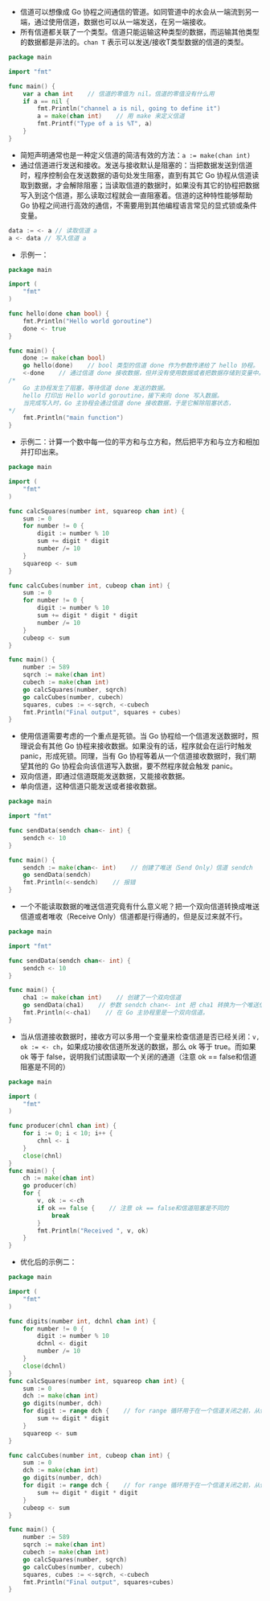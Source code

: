 * 信道可以想像成 Go 协程之间通信的管道。如同管道中的水会从一端流到另一端，通过使用信道，数据也可以从一端发送，在另一端接收。
* 所有信道都关联了一个类型。信道只能运输这种类型的数据，而运输其他类型的数据都是非法的。`chan T` 表示可以发送/接收T类型数据的信道的类型。
```go
package main

import "fmt"

func main() {
	var a chan int    // 信道的零值为 nil。信道的零值没有什么用
	if a == nil {
		fmt.Println("channel a is nil, going to define it")
		a = make(chan int)    // 用 make 来定义信道
		fmt.Printf("Type of a is %T", a)
	}
}
```
* 简短声明通常也是一种定义信道的简洁有效的方法：` a := make(chan int) `
* 通过信道进行发送和接收。发送与接收默认是阻塞的：当把数据发送到信道时，程序控制会在发送数据的语句处发生阻塞，直到有其它 Go 协程从信道读取到数据，才会解除阻塞；当读取信道的数据时，如果没有其它的协程把数据写入到这个信道，那么读取过程就会一直阻塞着。信道的这种特性能够帮助 Go 协程之间进行高效的通信，不需要用到其他编程语言常见的显式锁或条件变量。
```go
data := <- a // 读取信道 a
a <- data // 写入信道 a
```
* 示例一：
```go
package main

import (
	"fmt"
)

func hello(done chan bool) {
	fmt.Println("Hello world goroutine")
	done <- true
}

func main() {
	done := make(chan bool)
	go hello(done)    // bool 类型的信道 done 作为参数传递给了 hello 协程。
	<-done    // 通过信道 done 接收数据，但并没有使用数据或者把数据存储到变量中。这完全是合法的。
/*
    Go 主协程发生了阻塞，等待信道 done 发送的数据。
    hello 打印出 Hello world goroutine，接下来向 done 写入数据。
    当完成写入时，Go 主协程会通过信道 done 接收数据，于是它解除阻塞状态，
*/
    fmt.Println("main function")
}
```
* 示例二：计算一个数中每一位的平方和与立方和，然后把平方和与立方和相加并打印出来。
```go
package main

import (
	"fmt"
)

func calcSquares(number int, squareop chan int) {
	sum := 0
	for number != 0 {
		digit := number % 10
		sum += digit * digit
		number /= 10
	}
	squareop <- sum
}

func calcCubes(number int, cubeop chan int) {
	sum := 0
	for number != 0 {
		digit := number % 10
		sum += digit * digit * digit
		number /= 10
	}
	cubeop <- sum
}

func main() {
	number := 589
	sqrch := make(chan int)
	cubech := make(chan int)
	go calcSquares(number, sqrch)
	go calcCubes(number, cubech)
	squares, cubes := <-sqrch, <-cubech
	fmt.Println("Final output", squares + cubes)
}
```
* 使用信道需要考虑的一个重点是死锁。当 Go 协程给一个信道发送数据时，照理说会有其他 Go 协程来接收数据。如果没有的话，程序就会在运行时触发 panic，形成死锁。同理，当有 Go 协程等着从一个信道接收数据时，我们期望其他的 Go 协程会向该信道写入数据，要不然程序就会触发 panic。
* 双向信道，即通过信道既能发送数据，又能接收数据。
* 单向信道，这种信道只能发送或者接收数据。
```go
package main

import "fmt"

func sendData(sendch chan<- int) {
	sendch <- 10
}

func main() {
	sendch := make(chan<- int)    // 创建了唯送（Send Only）信道 sendch
	go sendData(sendch)
	fmt.Println(<-sendch)    // 报错
}
```
* 一个不能读取数据的唯送信道究竟有什么意义呢？把一个双向信道转换成唯送信道或者唯收（Receive Only）信道都是行得通的，但是反过来就不行。
```go
package main

import "fmt"

func sendData(sendch chan<- int) {
	sendch <- 10
}

func main() {
	cha1 := make(chan int)    // 创建了一个双向信道
	go sendData(cha1)    // 参数 sendch chan<- int 把 cha1 转换为一个唯送信道
	fmt.Println(<-cha1)    // 在 Go 主协程里是一个双向信道。
}
```
* 当从信道接收数据时，接收方可以多用一个变量来检查信道是否已经关闭：` v, ok := <- ch `，如果成功接收信道所发送的数据，那么 ok 等于 true。而如果 ok 等于 false，说明我们试图读取一个关闭的通道（注意 ok == false和信道阻塞是不同的）
```go
package main

import (
	"fmt"
)

func producer(chnl chan int) {
	for i := 0; i < 10; i++ {
		chnl <- i
	}
	close(chnl)
}
func main() {
	ch := make(chan int)
	go producer(ch)
    for {
		v, ok := <-ch
		if ok == false {    // 注意 ok == false和信道阻塞是不同的
			break
		}
		fmt.Println("Received ", v, ok)
	}
}
```
* 优化后的示例二：
```go
package main

import (
	"fmt"
)

func digits(number int, dchnl chan int) {
	for number != 0 {
		digit := number % 10
		dchnl <- digit
		number /= 10
	}
	close(dchnl)
}
func calcSquares(number int, squareop chan int) {
	sum := 0
	dch := make(chan int)
	go digits(number, dch)
	for digit := range dch {    // for range 循环用于在一个信道关闭之前，从信道接收数据。
		sum += digit * digit
	}
	squareop <- sum
}

func calcCubes(number int, cubeop chan int) {
	sum := 0
	dch := make(chan int)
	go digits(number, dch)
	for digit := range dch {    // for range 循环用于在一个信道关闭之前，从信道接收数据。
		sum += digit * digit * digit
	}
	cubeop <- sum
}

func main() {
	number := 589
	sqrch := make(chan int)
	cubech := make(chan int)
	go calcSquares(number, sqrch)
	go calcCubes(number, cubech)
	squares, cubes := <-sqrch, <-cubech
	fmt.Println("Final output", squares+cubes)
}
```